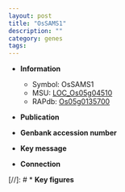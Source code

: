 ```yaml
---
layout: post
title: "OsSAMS1"
description: ""
category: genes
tags: 
---
```


* **Information**  
    + Symbol: OsSAMS1  
    + MSU: [LOC_Os05g04510](http://rice.uga.edu/cgi-bin/ORF_infopage.cgi?orf=LOC_Os05g04510)  
    + RAPdb: [Os05g0135700](http://rapdb.dna.affrc.go.jp/viewer/gbrowse_details/irgsp1?name=Os05g0135700)  

* **Publication**  

* **Genbank accession number**  

* **Key message**  

* **Connection**  

[//]: # * **Key figures**  



